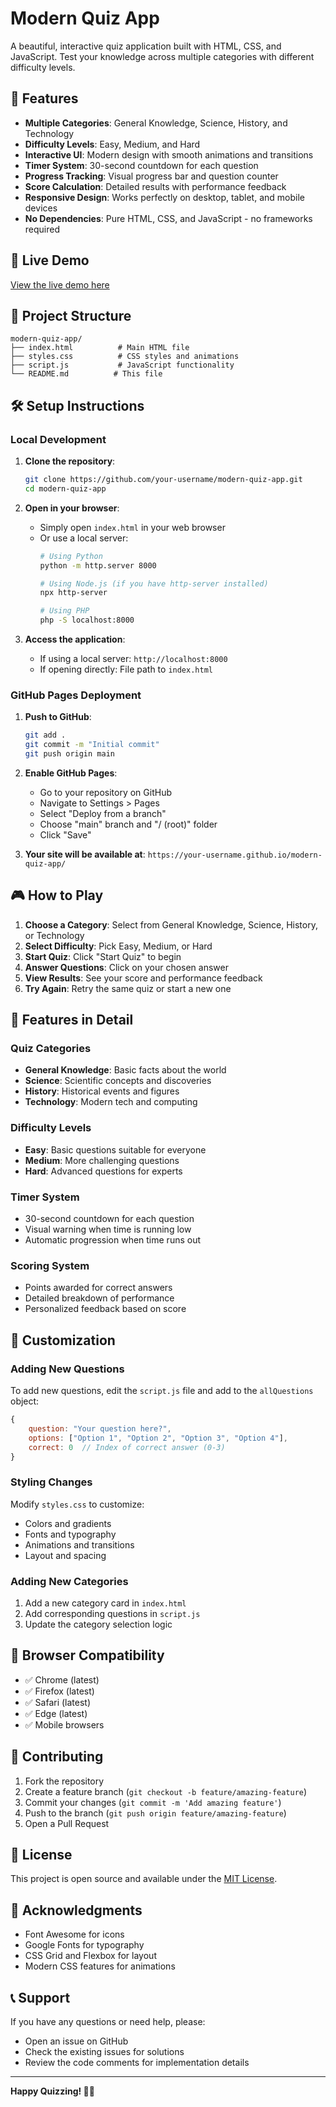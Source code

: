# Modern Quiz App

A beautiful, interactive quiz application built with HTML, CSS, and JavaScript. Test your knowledge across multiple categories with different difficulty levels.

## 🌟 Features

- **Multiple Categories**: General Knowledge, Science, History, and Technology
- **Difficulty Levels**: Easy, Medium, and Hard
- **Interactive UI**: Modern design with smooth animations and transitions
- **Timer System**: 30-second countdown for each question
- **Progress Tracking**: Visual progress bar and question counter
- **Score Calculation**: Detailed results with performance feedback
- **Responsive Design**: Works perfectly on desktop, tablet, and mobile devices
- **No Dependencies**: Pure HTML, CSS, and JavaScript - no frameworks required

## 🚀 Live Demo

[View the live demo here](https://your-username.github.io/modern-quiz-app/)

## 📁 Project Structure

```
modern-quiz-app/
├── index.html          # Main HTML file
├── styles.css          # CSS styles and animations
├── script.js           # JavaScript functionality
└── README.md          # This file
```

## 🛠️ Setup Instructions

### Local Development

1. **Clone the repository**:
   ```bash
   git clone https://github.com/your-username/modern-quiz-app.git
   cd modern-quiz-app
   ```

2. **Open in your browser**:
   - Simply open `index.html` in your web browser
   - Or use a local server:
     ```bash
     # Using Python
     python -m http.server 8000
     
     # Using Node.js (if you have http-server installed)
     npx http-server
     
     # Using PHP
     php -S localhost:8000
     ```

3. **Access the application**:
   - If using a local server: `http://localhost:8000`
   - If opening directly: File path to `index.html`

### GitHub Pages Deployment

1. **Push to GitHub**:
   ```bash
   git add .
   git commit -m "Initial commit"
   git push origin main
   ```

2. **Enable GitHub Pages**:
   - Go to your repository on GitHub
   - Navigate to Settings > Pages
   - Select "Deploy from a branch"
   - Choose "main" branch and "/ (root)" folder
   - Click "Save"

3. **Your site will be available at**:
   `https://your-username.github.io/modern-quiz-app/`

## 🎮 How to Play

1. **Choose a Category**: Select from General Knowledge, Science, History, or Technology
2. **Select Difficulty**: Pick Easy, Medium, or Hard
3. **Start Quiz**: Click "Start Quiz" to begin
4. **Answer Questions**: Click on your chosen answer
5. **View Results**: See your score and performance feedback
6. **Try Again**: Retry the same quiz or start a new one

## 🎨 Features in Detail

### Quiz Categories
- **General Knowledge**: Basic facts about the world
- **Science**: Scientific concepts and discoveries
- **History**: Historical events and figures
- **Technology**: Modern tech and computing

### Difficulty Levels
- **Easy**: Basic questions suitable for everyone
- **Medium**: More challenging questions
- **Hard**: Advanced questions for experts

### Timer System
- 30-second countdown for each question
- Visual warning when time is running low
- Automatic progression when time runs out

### Scoring System
- Points awarded for correct answers
- Detailed breakdown of performance
- Personalized feedback based on score

## 🎯 Customization

### Adding New Questions

To add new questions, edit the `script.js` file and add to the `allQuestions` object:

```javascript
{
    question: "Your question here?",
    options: ["Option 1", "Option 2", "Option 3", "Option 4"],
    correct: 0  // Index of correct answer (0-3)
}
```

### Styling Changes

Modify `styles.css` to customize:
- Colors and gradients
- Fonts and typography
- Animations and transitions
- Layout and spacing

### Adding New Categories

1. Add a new category card in `index.html`
2. Add corresponding questions in `script.js`
3. Update the category selection logic

## 📱 Browser Compatibility

- ✅ Chrome (latest)
- ✅ Firefox (latest)
- ✅ Safari (latest)
- ✅ Edge (latest)
- ✅ Mobile browsers

## 🤝 Contributing

1. Fork the repository
2. Create a feature branch (`git checkout -b feature/amazing-feature`)
3. Commit your changes (`git commit -m 'Add amazing feature'`)
4. Push to the branch (`git push origin feature/amazing-feature`)
5. Open a Pull Request

## 📄 License

This project is open source and available under the [MIT License](LICENSE).

## 🙏 Acknowledgments

- Font Awesome for icons
- Google Fonts for typography
- CSS Grid and Flexbox for layout
- Modern CSS features for animations

## 📞 Support

If you have any questions or need help, please:
- Open an issue on GitHub
- Check the existing issues for solutions
- Review the code comments for implementation details

---

**Happy Quizzing! 🧠✨** 